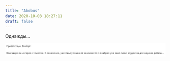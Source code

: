 ```yaml
---
title: "Abobus"
date: 2020-10-03 18:27:11
draft: false
---
```


Однажды...

![](/img/vk/vby7T-bxFGw.jpg)
